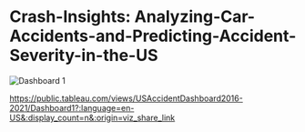 # Crash-Insights: Analyzing-Car-Accidents-and-Predicting-Accident-Severity-in-the-US
![Dashboard 1](https://github.com/sujith-kamme/Crash-Insights-Analyzing-Car-Accidents-and-Predicting-Accident-Severity-in-the-US/assets/142932988/d52ac931-05e7-4594-b958-62e8db5ca382)



https://public.tableau.com/views/USAccidentDashboard2016-2021/Dashboard1?:language=en-US&:display_count=n&:origin=viz_share_link
